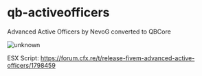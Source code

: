 # qb-activeofficers
Advanced Active Officers by NevoG converted to QBCore

![unknown](https://user-images.githubusercontent.com/60448180/131723399-0a85b621-c4bb-4b17-8f62-d4ba5b44ef25.png)

ESX Script:
https://forum.cfx.re/t/release-fivem-advanced-active-officers/1798459
